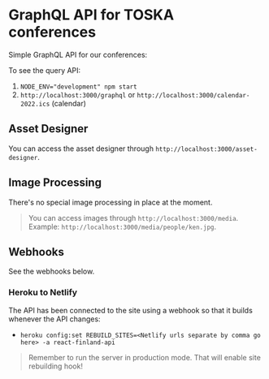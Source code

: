 # GraphQL API for TOSKA conferences

Simple GraphQL API for our conferences:

To see the query API:

1. `NODE_ENV="development" npm start`
2. `http://localhost:3000/graphql` or `http://localhost:3000/calendar-2022.ics` (calendar)

## Asset Designer

You can access the asset designer through `http://localhost:3000/asset-designer`.

## Image Processing

There's no special image processing in place at the moment.

> You can access images through `http://localhost:3000/media`. Example: `http://localhost:3000/media/people/ken.jpg`.

## Webhooks

See the webhooks below.

### Heroku to Netlify

The API has been connected to the site using a webhook so that it builds whenever the API changes:

- `heroku config:set REBUILD_SITES=<Netlify urls separate by comma go here> -a react-finland-api`

> Remember to run the server in production mode. That will enable site rebuilding hook!
